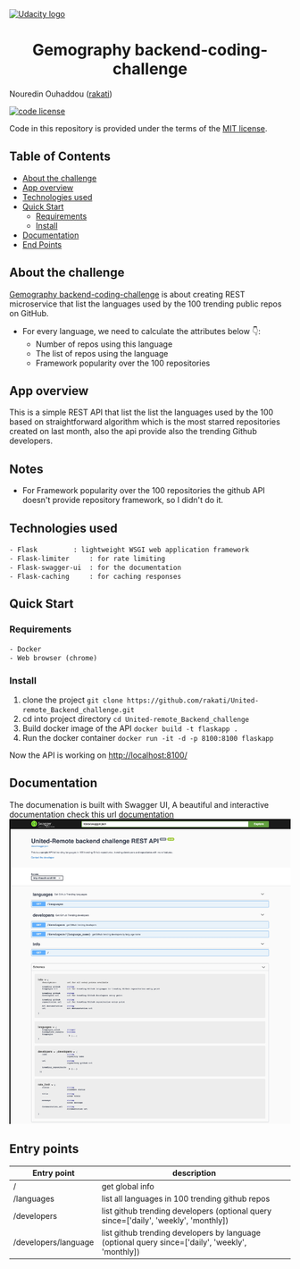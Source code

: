 <a href="https://www.udacity.com/">
  <img src="https://assets.website-files.com/5e1da0fec60936a02bf7cd72/5e1da35cd91bf431ea16115a_Gemof.svg" width="300" alt="Udacity logo">
</a>
	<h1  align="center">Gemography backend-coding-challenge</h1>

Nouredin Ouhaddou ([rakati](https://github.com/rakati))

[![code license](https://img.shields.io/badge/code%20license-MIT-blue.svg?longCache=true&style=for-the-badge)](https://choosealicense.com/licenses/mit/)

Code in this repository is provided under the terms of the [MIT license](https://choosealicense.com/licenses/mit/).

## Table of Contents <!-- omit in toc -->

- [About the challenge](#about-the-challenge)
- [App overview](#app-overview)
- [Technologies used](Technologies-used)
- [Quick Start](#Quick-Start)
  - [Requirements](#requirements)
  - [Install](#Install)
- [Documentation](#Documentation)
- [End Points](#end-points)


## About the challenge

[Gemography backend-coding-challenge](https://github.com/hiddenfounders/backend-coding-challenge) is about creating REST microservice that list the languages used by the 100 trending public repos on GitHub.
- For every language, we need to calculate the attributes below 👇:
    - Number of repos using this language
    - The list of repos using the language
    - Framework popularity over the 100 repositories

## App overview

This is a simple REST API that list the list the languages used by the 100 based on straightforward algorithm which is the most starred repositories created on last month, also the api provide also the trending Github developers.

## Notes
- For Framework popularity over the 100 repositories the github API doesn't provide repository framework, so I didn't do it.

## Technologies used

	- Flask			: lightweight WSGI web application framework
	- Flask-limiter 	: for rate limiting
	- Flask-swagger-ui	: for the documentation
	- Flask-caching		: for caching responses

## Quick Start

### Requirements
	- Docker
	- Web browser (chrome)
### Install
1. clone the project
	`git clone https://github.com/rakati/United-remote_Backend_challenge.git`
2. cd into project directory
	`cd United-remote_Backend_challenge`
3. Build docker image of the API
	`docker build -t flaskapp .`
4. Run the docker container
	`docker run -it -d -p 8100:8100 flaskapp`

Now the API is working on [http://localhost:8100/](http://localhost:8100/)

## Documentation

The documenation is built with Swagger UI, A beautiful and interactive documentation
check this url [documentation](http://localhost:8100/docs)
![Image of API DOCS](image/swagger.jpg)

## Entry points
| Entry point | description|
|-------------|-----------|
|/        	  | get global info|
|/languages   | list all languages in 100 trending github repos
|/developers  | list github trending developers (optional query since=['daily', 'weekly', 'monthly])
|/developers/language  | list github trending developers by language (optional query since=['daily', 'weekly', 'monthly])